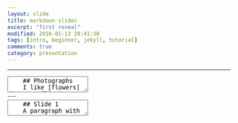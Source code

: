 ```yaml
---
layout: slide
title: markdown slides
excerpt: "first reveal"
modified: 2016-01-13 20:41:38
tags: [intro, beginner, jekyll, tutorial]
comments: true
category: presentation
---
```

---
<section data-markdown>
  <textarea data-template>
    ## Photographs
    I like [flowers](https://flic.kr/s/aHsmKZFhzf)
---
    ## Slide 2
    <section>
    ## Rose
  <img data-src="https://live.staticflickr.com/65535/49705644698_b047084b4f_b.jpg">

</section>

---
    ## Slide 3
  </textarea>
</section>
---
<section data-markdown>
  <textarea data-template>
    ## Slide 1
    A paragraph with some text and a [link](http://hakim.se).
    ---
    ## Slide 2
    ---
    ## Slide 3
  </textarea>
</section>
